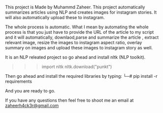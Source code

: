 This project is Made by Muhammd Zaheer.
This project automatically summarizes articles using NLP and creates images for instagram stories. It will also automatically upload these to instagram.

The whole process is automatic. What I mean by automating the whole process is that you just have to provide the URL of the article to my script and it will automatically, downlaod,parse and summarize the article , extract relevant image, resize the images to instagram aspect ratio, overlay summary on images and upload these images to instagram story as well.

It is an NLP releated project so go ahead and install nltk (NLP toolkit).
>>>import nltk
>>>nltk.download("punkt")


Then go ahead and install the required libraries by typing:
└─# pip install -r requirements

And you are ready to go.



If you have any questions then feel free to shoot me an email at zaheerh4ck3r@gmail.com